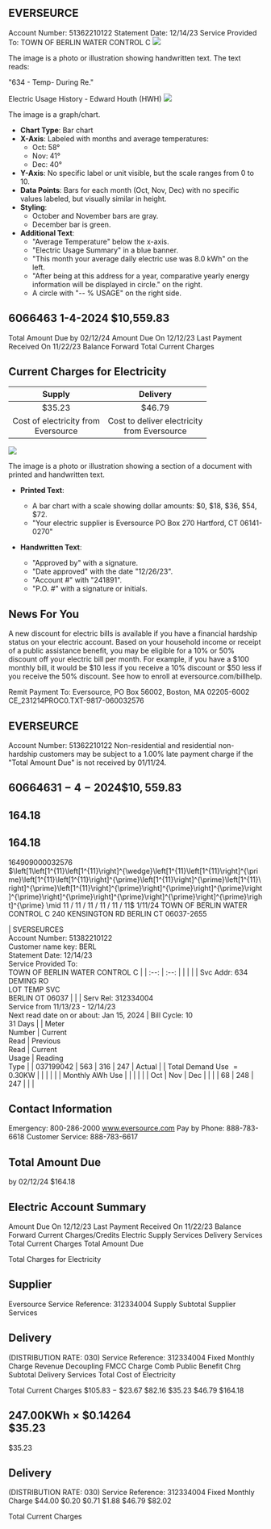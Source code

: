 ## EVERSEURCE

Account Number: 51362210122
Statement Date: 12/14/23
Service Provided To:
TOWN OF BERLIN WATER CONTROL C
![](images/img-0.jpeg)

The image is a photo or illustration showing handwritten text. The text reads:

"634 - Temp-
During Re."

Electric Usage History - Edward Houth (HWH)
![](images/img-1.jpeg)

The image is a graph/chart.

- **Chart Type**: Bar chart
- **X-Axis**: Labeled with months and average temperatures:
  - Oct: 58°
  - Nov: 41°
  - Dec: 40°
- **Y-Axis**: No specific label or unit visible, but the scale ranges from 0 to 10.
- **Data Points**: Bars for each month (Oct, Nov, Dec) with no specific values labeled, but visually similar in height.
- **Styling**: 
  - October and November bars are gray.
  - December bar is green.
- **Additional Text**:
  - "Average Temperature" below the x-axis.
  - "Electric Usage Summary" in a blue banner.
  - "This month your average daily electric use was 8.0 kWh" on the left.
  - "After being at this address for a year, comparative yearly energy information will be displayed in circle." on the right.
  - A circle with "-- % USAGE" on the right side.

## 6066463 1-4-2024 \$10,559.83

Total Amount Due
by $02 / 12 / 24$
Amount Due On 12/12/23
Last Payment Received On 11/22/23
Balance Forward
Total Current Charges

## Current Charges for Electricity

| Supply | Delivery |
| :--: | :--: |
| \$35.23 | \$46.79 |
| Cost of electricity from <br> Eversource | Cost to deliver electricity <br> from Eversource |

![](images/img-2.jpeg)

The image is a photo or illustration showing a section of a document with printed and handwritten text.

- **Printed Text**:
  - A bar chart with a scale showing dollar amounts: $0, $18, $36, $54, $72.
  - "Your electric supplier is Eversource PO Box 270 Hartford, CT 06141-0270"

- **Handwritten Text**:
  - "Approved by" with a signature.
  - "Date approved" with the date "12/26/23".
  - "Account #" with "241891".
  - "P.O. #" with a signature or initials.

## News For You

A new discount for electric bills is available if you have a financial hardship status on your electric account. Based on your household income or receipt of a public assistance benefit, you may be eligible for a $10 \%$ or $50 \%$ discount off your electric bill per month. For example, if you have a $\$ 100$ monthly bill, it would be $\$ 10$ less if you receive a $10 \%$ discount or $\$ 50$ less if you receive the $50 \%$ discount. See how to enroll at eversource.com/billhelp.

Remit Payment To: Eversource, PO Box 56002, Boston, MA 02205-6002
CE_231214PROC0.TXT-9817-060032576

## EVERSEURCE

Account Number: 51362210122
Non-residential and residential non-hardship customers may be subject to a $1.00 \%$ late payment charge if the "Total Amount Due" is not received by $01 / 11 / 24$.

## $60664631-4-2024 \$10,559.83$

## $164.18$

## $164.18$

$164909000032576$
$\left[1\left[1^{11}\left[1^{11}\right]^{\wedge}\left[1^{11}\left[1^{11}\right]^{\prime}\left[1^{11}\left[1^{11}\right]^{\prime}\left[1^{11}\right]^{\prime}\left[1^{11}\right]^{\prime}\left[1^{11}\right]^{\prime}\right]^{\prime}\right]^{\prime}\right]^{\prime}\right]^{\prime}\right]^{\prime}\right]^{\prime}\right]^{\prime}\right]^{\prime} \mid 11 / 11 / 11 / 11 / 11 / 11$
$1 / 11 / 24$
TOWN OF BERLIN WATER CONTROL C 240 KENSINGTON RD BERLIN CT 06037-2655

| SVERSEURCES <br> Account Number: 51382210122 <br> Customer name key: BERL <br> Statement Date: 12/14/23 <br> Service Provided To: <br> TOWN OF BERLIN WATER CONTROL C |
| :--: | :--: |
|  |  |
| Svc Addr: 634 DEMING RO <br> LOT TEMP SVC <br> BERLIN OT 06037 |  |
| Serv Rel: 312334004 <br> Service from 11/13/23 - 12/14/23 <br> Next read date on or about: Jan 15, 2024 | Bill Cycle: 10 <br> 31 Days |
| Meter <br> Number | Current <br> Read | Previous <br> Read | Current <br> Usage | Reading <br> Type |
| 037199042 | 563 | 316 | 247 | Actual |
| Total Demand Use $=0.30 \mathrm{KW}$ |  |  |  |  |
| Monthly AWh Use |  |  |  |  |
| Oct | Nov | Dec |  |  |
| 68 | 248 | 247 |  |  |

## Contact Information

Emergency: 800-286-2000
www.eversource.com
Pay by Phone: 888-783-6618
Customer Service: 888-783-6617

## Total Amount Due

by $02 / 12 / 24$
$164.18

## Electric Account Summary

Amount Due On 12/12/23
Last Payment Received On 11/22/23
Balance Forward
Current Charges/Credits
Electric Supply Services
Delivery Services
Total Current Charges
Total Amount Due

Total Charges for Electricity

## Supplier

Eversource
Service Reference: 312334004
Supply
Subtotal Supplier Services

## Delivery

(DISTRIBUTION RATE: 030)
Service Reference: 312334004
Fixed Monthly Charge
Revenue Decoupling
FMCC Charge
Comb Public Benefit Chrg
Subtotal Delivery Services
Total Cost of Electricity

Total Current Charges
\$105.83
$-$ \$23.67
\$82.16
\$35.23
\$46.79
\$164.18

## $247.00 \mathrm{KWh} \times \$ 0.14264$ <br> \$35.23

\$35.23

## Delivery

(DISTRIBUTION RATE: 030)
Service Reference: 312334004
Fixed Monthly Charge
\$44.00
\$0.20
\$0.71
\$1.88
\$46.79
\$82.02

Total Current Charges

